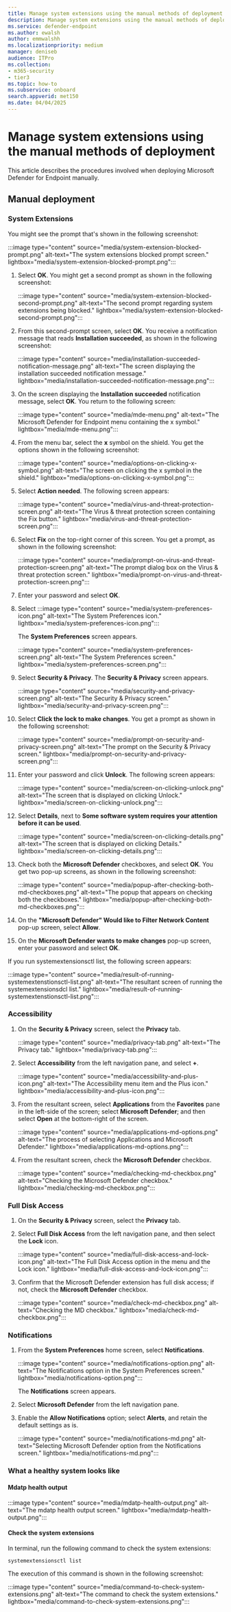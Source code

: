 ```yaml
---
title: Manage system extensions using the manual methods of deployment
description: Manage system extensions using the manual methods of deployment.
ms.service: defender-endpoint
ms.author: ewalsh
author: emmwalshh
ms.localizationpriority: medium
manager: deniseb
audience: ITPro
ms.collection: 
- m365-security
- tier3
ms.topic: how-to
ms.subservice: onboard
search.appverid: met150
ms.date: 04/04/2025
---
```


# Manage system extensions using the manual methods of deployment

This article describes the procedures involved when deploying Microsoft Defender for Endpoint manually.

## Manual deployment

### System Extensions

You might see the prompt that's shown in the following screenshot:

:::image type="content" source="media/system-extension-blocked-prompt.png" alt-text="The system extensions blocked prompt screen." lightbox="media/system-extension-blocked-prompt.png":::

1. Select **OK**. You might get a second prompt as shown in the following screenshot:

   :::image type="content" source="media/system-extension-blocked-second-prompt.png" alt-text="The second prompt regarding system extensions being blocked." lightbox="media/system-extension-blocked-second-prompt.png":::

1. From this second-prompt screen, select **OK**. You receive a notification message that reads **Installation succeeded**, as shown in the following screenshot:

   :::image type="content" source="media/installation-succeeded-notification-message.png" alt-text="The screen displaying the installation succeeded notification message." lightbox="media/installation-succeeded-notification-message.png":::

1. On the screen displaying the **Installation succeeded** notification message, select **OK**. You return to the following screen:

   :::image type="content" source="media/mde-menu.png" alt-text="The Microsoft Defender for Endpoint menu containing the x symbol." lightbox="media/mde-menu.png":::

1. From the menu bar, select the **x** symbol on the shield. You get the options shown in the following screenshot:

   :::image type="content" source="media/options-on-clicking-x-symbol.png" alt-text="The screen on clicking the x symbol in the shield." lightbox="media/options-on-clicking-x-symbol.png":::

1. Select **Action needed**. The following screen appears:

   :::image type="content" source="media/virus-and-threat-protection-screen.png" alt-text="The Virus & threat protection screen containing the Fix button." lightbox="media/virus-and-threat-protection-screen.png":::

1. Select **Fix** on the top-right corner of this screen. You get a prompt, as shown in the following screenshot:

   :::image type="content" source="media/prompt-on-virus-and-threat-protection-screen.png" alt-text="The prompt dialog box on the Virus & threat protection screen." lightbox="media/prompt-on-virus-and-threat-protection-screen.png":::

1. Enter your password and select **OK**.
1. Select 
   :::image type="content" source="media/system-preferences-icon.png" alt-text="The System Preferences icon." lightbox="media/system-preferences-icon.png":::

   The **System Preferences** screen appears.

   :::image type="content" source="media/system-preferences-screen.png" alt-text="The System Preferences screen." lightbox="media/system-preferences-screen.png":::

1. Select **Security & Privacy**. The **Security & Privacy** screen appears.

   :::image type="content" source="media/security-and-privacy-screen.png" alt-text="The Security & Privacy screen." lightbox="media/security-and-privacy-screen.png":::

1. Select **Click the lock to make changes**. You get a prompt as shown in the following screenshot:

   :::image type="content" source="media/prompt-on-security-and-privacy-screen.png" alt-text="The prompt on the Security & Privacy screen." lightbox="media/prompt-on-security-and-privacy-screen.png":::

1. Enter your password and click **Unlock**. The following screen appears:

   :::image type="content" source="media/screen-on-clicking-unlock.png" alt-text="The screen that is displayed on clicking Unlock." lightbox="media/screen-on-clicking-unlock.png":::

1. Select **Details**, next to **Some software system requires your attention before it can be used**.

   :::image type="content" source="media/screen-on-clicking-details.png" alt-text="The screen that is displayed on clicking Details." lightbox="media/screen-on-clicking-details.png":::

1. Check both the **Microsoft Defender** checkboxes, and select **OK**. You get two pop-up screens, as shown in the following screenshot:

   :::image type="content" source="media/popup-after-checking-both-md-checkboxes.png" alt-text="The popup that appears on checking both the checkboxes." lightbox="media/popup-after-checking-both-md-checkboxes.png":::

1. On the **"Microsoft Defender" Would like to Filter Network Content** pop-up screen, select **Allow**.

1. On the **Microsoft Defender wants to make changes** pop-up screen, enter your password and select **OK**.

If you run systemextensionsctl list, the following screen appears:

:::image type="content" source="media/result-of-running-systemextenstionsctl-list.png" alt-text="The resultant screen of running the systemextensionsdcl list." lightbox="media/result-of-running-systemextenstionsctl-list.png":::

### Accessibility

1. On the **Security & Privacy** screen, select the **Privacy** tab.

   :::image type="content" source="media/privacy-tab.png" alt-text="The Privacy tab." lightbox="media/privacy-tab.png":::

2. Select **Accessibility** from the left navigation pane, and select **+**.

   :::image type="content" source="media/accessibility-and-plus-icon.png" alt-text="The Accessibility menu item and the Plus icon." lightbox="media/accessibility-and-plus-icon.png":::

3. From the resultant screen, select **Applications** from the **Favorites** pane in the left-side of the screen; select **Microsoft Defender**; and then select **Open** at the bottom-right of the screen.

   :::image type="content" source="media/applications-md-options.png" alt-text="The process of selecting Applications and Microsoft Defender." lightbox="media/applications-md-options.png":::
   
4. From the resultant screen, check the **Microsoft Defender** checkbox.

   :::image type="content" source="media/checking-md-checkbox.png" alt-text="Checking the Microsoft Defender checkbox." lightbox="media/checking-md-checkbox.png":::

### Full Disk Access

1. On the **Security & Privacy** screen, select the **Privacy** tab.
1. Select **Full Disk Access** from the left navigation pane, and then select the **Lock** icon.

   :::image type="content" source="media/full-disk-access-and-lock-icon.png" alt-text="The Full Disk Access option in the menu and the Lock icon." lightbox="media/full-disk-access-and-lock-icon.png":::

1. Confirm that the Microsoft Defender extension has full disk access; if not, check the **Microsoft Defender** checkbox.
 
   :::image type="content" source="media/check-md-checkbox.png" alt-text="Checking the MD checkbox." lightbox="media/check-md-checkbox.png":::

### Notifications

1. From the **System Preferences** home screen, select **Notifications**.

   :::image type="content" source="media/notifications-option.png" alt-text="The Notifications option in the System Preferences screen." lightbox="media/notifications-option.png":::
   
   The **Notifications** screen appears.

1. Select **Microsoft Defender** from the left navigation pane.

1. Enable the **Allow Notifications** option; select **Alerts**, and retain the default settings as is.

   :::image type="content" source="media/notifications-md.png" alt-text="Selecting Microsoft Defender option from the Notifications screen." lightbox="media/notifications-md.png":::

### What a healthy system looks like

#### Mdatp health output

:::image type="content" source="media/mdatp-health-output.png" alt-text="The mdatp health output screen." lightbox="media/mdatp-health-output.png":::

#### Check the system extensions

In terminal, run the following command to check the system extensions:

`systemextensionsctl list`

The execution of this command is shown in the following screenshot:

:::image type="content" source="media/command-to-check-system-extensions.png" alt-text="The command to check the system extensions." lightbox="media/command-to-check-system-extensions.png":::